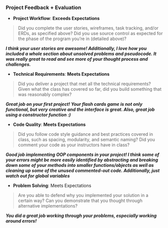 ### Project Feedback + Evaluation

* __Project Workflow__: **Exceeds Expectations**

>Did you complete the user stories, wireframes, task tracking, and/or ERDs, as specified above? Did you use source control as expected for the phase of the program you’re in (detailed above)?

***I think your user stories are awesome! Additionally, I love how you included a whole section about unsolved problems and pseudocode. It was really great to read and see more of your thought process and challenges.***


* __Technical Requirements__: **Meets Expectations**

>Did you deliver a project that met all the technical requirements? Given what the class has covered so far, did you build something that was reasonably complex?

***Great job on your first project! Your flash cards game is not only functional, but very creative and the interface is great. Also, great job using a constructor function :)***


* __Code Quality__: **Meets Expectations**

>Did you follow code style guidance and best practices covered in class, such as spacing, modularity, and semantic naming? Did you comment your code as your instructors have in class?

***Good job implementing OOP components in your project! I think some of your errors might be more easily identified by abstracting and breaking down some of your methods into smaller functions/objects as well as cleaning up some of the unused commented-out code. Additionally, just watch out for global variables***


* __Problem Solving__: Meets Expectations

>Are you able to defend why you implemented your solution in a certain way? Can you demonstrate that you thought through alternative implementations?

***You did a great job working through your problems, especially working around errors!***
